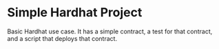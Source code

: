 # Simple Hardhat Project

Basic Hardhat use case. It has a simple contract, a test for that contract, and a script that deploys that contract.

